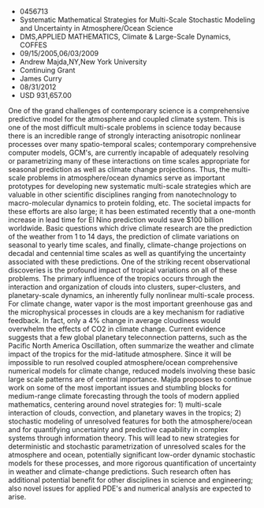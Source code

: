
* 0456713
* Systematic Mathematical Strategies for Multi-Scale Stochastic Modeling and Uncertainty in Atmosphere/Ocean Science
* DMS,APPLIED MATHEMATICS, Climate & Large-Scale Dynamics, COFFES
* 09/15/2005,06/03/2009
* Andrew Majda,NY,New York University
* Continuing Grant
* James Curry
* 08/31/2012
* USD 931,657.00

One of the grand challenges of contemporary science is a comprehensive
predictive model for the atmosphere and coupled climate system. This is one of
the most difficult multi-scale problems in science today because there is an
incredible range of strongly interacting anisotropic nonlinear processes over
many spatio-temporal scales; contemporary comprehensive computer models, GCM's,
are currently incapable of adequately resolving or parametrizing many of these
interactions on time scales appropriate for seasonal prediction as well as
climate change projections. Thus, the multi-scale problems in atmosphere/ocean
dynamics serve as important prototypes for developing new systematic multi-scale
strategies which are valuable in other scientific disciplines ranging from
nanotechnology to macro-molecular dynamics to protein folding, etc. The societal
impacts for these efforts are also large; it has been estimated recently that a
one-month increase in lead time for El Nino prediction would save $100 billion
worldwide. Basic questions which drive climate research are the prediction of
the weather from 1 to 14 days, the prediction of climate variations on seasonal
to yearly time scales, and finally, climate-change projections on decadal and
centennial time scales as well as quantifying the uncertainty associated with
these predictions. One of the striking recent observational discoveries is the
profound impact of tropical variations on all of these problems. The primary
influence of the tropics occurs through the interaction and organization of
clouds into clusters, super-clusters, and planetary-scale dynamics, an
inherently fully nonlinear multi-scale process. For climate change, water vapor
is the most important greenhouse gas and the microphysical processes in clouds
are a key mechanism for radiative feedback. In fact, only a 4% change in average
cloudiness would overwhelm the effects of CO2 in climate change. Current
evidence suggests that a few global planetary teleconnection patterns, such as
the Pacific North America Oscillation, often summarize the weather and climate
impact of the tropics for the mid-latitude atmosphere. Since it will be
impossible to run resolved coupled atmosphere/ocean comprehensive numerical
models for climate change, reduced models involving these basic large scale
patterns are of central importance. Majda proposes to continue work on some of
the most important issues and stumbling blocks for medium-range climate
forecasting through the tools of modern applied mathematics, centering around
novel strategies for: 1) multi-scale interaction of clouds, convection, and
planetary waves in the tropics; 2) stochastic modeling of unresolved features
for both the atmosphere/ocean and for quantifying uncertainty and predictive
capability in complex systems through information theory. This will lead to new
strategies for deterministic and stochastic parametrization of unresolved scales
for the atmosphere and ocean, potentially significant low-order dynamic
stochastic models for these processes, and more rigorous quantification of
uncertainty in weather and climate-change predictions. Such research often has
additional potential benefit for other disciplines in science and engineering;
also novel issues for applied PDE's and numerical analysis are expected to
arise.
